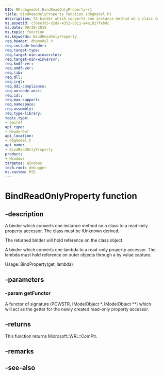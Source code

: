 ```yaml
---
UID: NF:dbgmodel.BindReadOnlyProperty~r1
title: BindReadOnlyProperty function (dbgmodel.h)
description: TA binder which converts one instance method on a class to a read-only property accessor.
ms.assetid: c59ee365-d2da-4352-8311-a4a1d27fabdc
ms.date: 09/28/2018
ms.topic: function
ms.keywords: BindReadOnlyProperty
req.header: dbgmodel.h
req.include-header:
req.target-type:
req.target-min-winverclnt:
req.target-min-winversvr:
req.kmdf-ver:
req.umdf-ver:
req.lib:
req.dll:
req.irql: 
req.ddi-compliance:
req.unicode-ansi:
req.idl:
req.max-support:
req.namespace:
req.assembly:
req.type-library: 
topic_type: 
- apiref
api_type: 
- HeaderDef
api_location: 
- dbgmodel.h
api_name: 
- BindReadOnlyProperty
product:
- Windows
targetos: Windows
tech.root: debugger
ms.custom: RS5
---
```


# BindReadOnlyProperty function


## -description

A binder which converts one instance method on a class to a read-only property accessor.  The class must be IUnknown derived.

The returned binder will hold reference on the class object.

A binder which converts one lambda to a read-only property accessor.  The lambda must hold reference on outer objects through  a by value capture.

Usage: BindProperty(get_lambda)

## -parameters

### -param getFunctor
A functor of signature (PCWSTR, IModelObject *, IModelObject **) which will act as the getter for the newly created read-only property accessor.


## -returns
This function returns Microsoft::WRL::ComPtr<IModelPropertyAccessor>.
## -remarks

## -see-also
